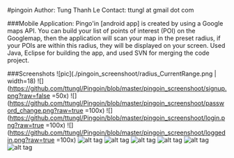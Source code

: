 #pingoin
    Author: Tung Thanh Le
    Contact: ttungl at gmail dot com
    
###Mobile Application: 
      Pingo'in [android app] is created by using a Google maps API. You can build your list of points of interest (POI) on the Googlemap, then the application will scan your map in the preset radius, if your POIs are within this radius, they will be displayed on your screen. Used Java, Eclipse for building the app, and used SVN for merging the code project.

###Screenshots
![pic](./pingoin_screenshoot/radius_CurrentRange.png | width=18)
![](https://github.com/ttungl/Pingoin/blob/master/pingoin_screenshoot/signup.png?raw=false =50x)
![](https://github.com/ttungl/Pingoin/blob/master/pingoin_screenshoot/password_change.png?raw=true =100x)
![](https://github.com/ttungl/Pingoin/blob/master/pingoin_screenshoot/login.png?raw=true =100x)
![](https://github.com/ttungl/Pingoin/blob/master/pingoin_screenshoot/loggedin.png?raw=true =100x)
![alt tag](https://github.com/ttungl/Pingoin/blob/master/pingoin_screenshoot/currentLocZoom.png?raw=true)
![alt tag](https://github.com/ttungl/Pingoin/blob/master/pingoin_screenshoot/add_Peter.png?raw=true)
![alt tag](https://github.com/ttungl/Pingoin/blob/master/pingoin_screenshoot/Peter.png?raw=true)
![alt tag](https://github.com/ttungl/Pingoin/blob/master/pingoin_screenshoot/add_Tom.png?raw=true)
![alt tag](https://github.com/ttungl/Pingoin/blob/master/pingoin_screenshoot/Peter_Tom.png?raw=true)
![alt tag](https://github.com/ttungl/Pingoin/blob/master/pingoin_screenshoot/radius_CurrentRange.png?raw=true)
